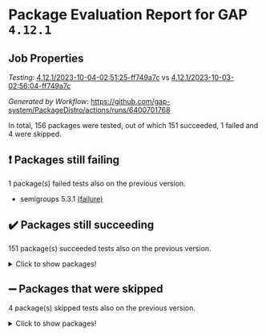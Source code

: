 # Package Evaluation Report for GAP `4.12.1`

## Job Properties

*Testing:* [4.12.1/2023-10-04-02:51:25-ff749a7c](https://github.com/gap-system/PackageDistro/blob/data/reports/4.12.1/2023-10-04-02:51:25-ff749a7c) vs [4.12.1/2023-10-03-02:56:04-ff749a7c](https://github.com/gap-system/PackageDistro/blob/data/reports/4.12.1/2023-10-03-02:56:04-ff749a7c)

*Generated by Workflow:* https://github.com/gap-system/PackageDistro/actions/runs/6400701768

In total, 156 packages were tested, out of which 151 succeeded, 1 failed and 4 were skipped.

## :exclamation: Packages still failing

1 package(s) failed tests also on the previous version.
- semigroups 5.3.1 [(failure)](https://github.com/gap-system/PackageDistro/actions/runs/6400701768/job/17375117262)

## :heavy_check_mark: Packages still succeeding

151 package(s) succeeded tests also on the previous version.
<details><summary>Click to show packages!</summary>

- 4ti2interface 2023.02-04 [(success)](https://github.com/gap-system/PackageDistro/actions/runs/6400701768/job/17375100060)
- ace 5.6.2 [(success)](https://github.com/gap-system/PackageDistro/actions/runs/6400701768/job/17375100207)
- aclib 1.3.2 [(success)](https://github.com/gap-system/PackageDistro/actions/runs/6400701768/job/17375100328)
- agt 0.3.1 [(success)](https://github.com/gap-system/PackageDistro/actions/runs/6400701768/job/17375100434)
- alnuth 3.2.1 [(success)](https://github.com/gap-system/PackageDistro/actions/runs/6400701768/job/17375100536)
- anupq 3.3.0 [(success)](https://github.com/gap-system/PackageDistro/actions/runs/6400701768/job/17375100659)
- atlasrep 2.1.7 [(success)](https://github.com/gap-system/PackageDistro/actions/runs/6400701768/job/17375100792)
- autodoc 2023.06.19 [(success)](https://github.com/gap-system/PackageDistro/actions/runs/6400701768/job/17375102310)
- automata 1.15 [(success)](https://github.com/gap-system/PackageDistro/actions/runs/6400701768/job/17375102542)
- automgrp 1.3.2 [(success)](https://github.com/gap-system/PackageDistro/actions/runs/6400701768/job/17375102702)
- autpgrp 1.11 [(success)](https://github.com/gap-system/PackageDistro/actions/runs/6400701768/job/17375103741)
- cap 2023.09-10 [(success)](https://github.com/gap-system/PackageDistro/actions/runs/6400701768/job/17375103885)
- caratinterface 2.3.5 [(success)](https://github.com/gap-system/PackageDistro/actions/runs/6400701768/job/17375104015)
- cddinterface 2022.11.01 [(success)](https://github.com/gap-system/PackageDistro/actions/runs/6400701768/job/17375104140)
- circle 1.6.6 [(success)](https://github.com/gap-system/PackageDistro/actions/runs/6400701768/job/17375104239)
- classicpres 1.22 [(success)](https://github.com/gap-system/PackageDistro/actions/runs/6400701768/job/17375104357)
- cohomolo 1.6.11 [(success)](https://github.com/gap-system/PackageDistro/actions/runs/6400701768/job/17375104464)
- congruence 1.2.5 [(success)](https://github.com/gap-system/PackageDistro/actions/runs/6400701768/job/17375104565)
- corelg 1.56 [(success)](https://github.com/gap-system/PackageDistro/actions/runs/6400701768/job/17375104667)
- crime 1.6 [(success)](https://github.com/gap-system/PackageDistro/actions/runs/6400701768/job/17375104778)
- crisp 1.4.6 [(success)](https://github.com/gap-system/PackageDistro/actions/runs/6400701768/job/17375104887)
- crypting 0.10.4 [(success)](https://github.com/gap-system/PackageDistro/actions/runs/6400701768/job/17375105012)
- cryst 4.1.26 [(success)](https://github.com/gap-system/PackageDistro/actions/runs/6400701768/job/17375105141)
- crystcat 1.1.10 [(success)](https://github.com/gap-system/PackageDistro/actions/runs/6400701768/job/17375105293)
- ctbllib 1.3.6 [(success)](https://github.com/gap-system/PackageDistro/actions/runs/6400701768/job/17375105424)
- cubefree 1.19 [(success)](https://github.com/gap-system/PackageDistro/actions/runs/6400701768/job/17375105543)
- curlinterface 2.3.2 [(success)](https://github.com/gap-system/PackageDistro/actions/runs/6400701768/job/17375105649)
- cvec 2.8.1 [(success)](https://github.com/gap-system/PackageDistro/actions/runs/6400701768/job/17375105765)
- datastructures 0.3.0 [(success)](https://github.com/gap-system/PackageDistro/actions/runs/6400701768/job/17375105868)
- deepthought 1.0.6 [(success)](https://github.com/gap-system/PackageDistro/actions/runs/6400701768/job/17375105992)
- design 1.8 [(success)](https://github.com/gap-system/PackageDistro/actions/runs/6400701768/job/17375106108)
- difsets 2.3.1 [(success)](https://github.com/gap-system/PackageDistro/actions/runs/6400701768/job/17375106233)
- digraphs 1.6.3 [(success)](https://github.com/gap-system/PackageDistro/actions/runs/6400701768/job/17375106327)
- edim 1.3.7 [(success)](https://github.com/gap-system/PackageDistro/actions/runs/6400701768/job/17375106451)
- example 4.3.4 [(success)](https://github.com/gap-system/PackageDistro/actions/runs/6400701768/job/17375106540)
- examplesforhomalg 2023.08-02 [(success)](https://github.com/gap-system/PackageDistro/actions/runs/6400701768/job/17375106711)
- factint 1.6.3 [(success)](https://github.com/gap-system/PackageDistro/actions/runs/6400701768/job/17375106857)
- ferret 1.0.9 [(success)](https://github.com/gap-system/PackageDistro/actions/runs/6400701768/job/17375106967)
- fga 1.5.0 [(success)](https://github.com/gap-system/PackageDistro/actions/runs/6400701768/job/17375107090)
- fining 1.5.6 [(success)](https://github.com/gap-system/PackageDistro/actions/runs/6400701768/job/17375107242)
- float 1.0.3 [(success)](https://github.com/gap-system/PackageDistro/actions/runs/6400701768/job/17375107357)
- format 1.4.3 [(success)](https://github.com/gap-system/PackageDistro/actions/runs/6400701768/job/17375107477)
- forms 1.2.9 [(success)](https://github.com/gap-system/PackageDistro/actions/runs/6400701768/job/17375107634)
- fplsa 1.2.6 [(success)](https://github.com/gap-system/PackageDistro/actions/runs/6400701768/job/17375107745)
- fr 2.4.12 [(success)](https://github.com/gap-system/PackageDistro/actions/runs/6400701768/job/17375107858)
- francy 2.0.3 [(success)](https://github.com/gap-system/PackageDistro/actions/runs/6400701768/job/17375108085)
- fwtree 1.3 [(success)](https://github.com/gap-system/PackageDistro/actions/runs/6400701768/job/17375108240)
- gapdoc 1.6.6 [(success)](https://github.com/gap-system/PackageDistro/actions/runs/6400701768/job/17375108383)
- gauss 2023.02-04 [(success)](https://github.com/gap-system/PackageDistro/actions/runs/6400701768/job/17375108512)
- gaussforhomalg 2023.08-01 [(success)](https://github.com/gap-system/PackageDistro/actions/runs/6400701768/job/17375108627)
- gbnp 1.0.5 [(success)](https://github.com/gap-system/PackageDistro/actions/runs/6400701768/job/17375108735)
- generalizedmorphismsforcap 2023.08-02 [(success)](https://github.com/gap-system/PackageDistro/actions/runs/6400701768/job/17375108860)
- genss 1.6.8 [(success)](https://github.com/gap-system/PackageDistro/actions/runs/6400701768/job/17375108995)
- gradedmodules 2023.08-01 [(success)](https://github.com/gap-system/PackageDistro/actions/runs/6400701768/job/17375109119)
- gradedringforhomalg 2023.08-01 [(success)](https://github.com/gap-system/PackageDistro/actions/runs/6400701768/job/17375109256)
- grape 4.9.0 [(success)](https://github.com/gap-system/PackageDistro/actions/runs/6400701768/job/17375109404)
- groupoids 1.73 [(success)](https://github.com/gap-system/PackageDistro/actions/runs/6400701768/job/17375109563)
- grpconst 2.6.4 [(success)](https://github.com/gap-system/PackageDistro/actions/runs/6400701768/job/17375109723)
- guarana 0.96.3 [(success)](https://github.com/gap-system/PackageDistro/actions/runs/6400701768/job/17375109861)
- guava 3.18 [(success)](https://github.com/gap-system/PackageDistro/actions/runs/6400701768/job/17375109995)
- hap 1.58 [(success)](https://github.com/gap-system/PackageDistro/actions/runs/6400701768/job/17375110120)
- hapcryst 0.1.15 [(success)](https://github.com/gap-system/PackageDistro/actions/runs/6400701768/job/17375110236)
- hecke 1.5.3 [(success)](https://github.com/gap-system/PackageDistro/actions/runs/6400701768/job/17375110359)
- help 3.5 [(success)](https://github.com/gap-system/PackageDistro/actions/runs/6400701768/job/17375110501)
- homalg 2023.08-02 [(success)](https://github.com/gap-system/PackageDistro/actions/runs/6400701768/job/17375110658)
- homalgtocas 2023.08-01 [(success)](https://github.com/gap-system/PackageDistro/actions/runs/6400701768/job/17375110795)
- idrel 2.45 [(success)](https://github.com/gap-system/PackageDistro/actions/runs/6400701768/job/17375110918)
- images 1.3.1 [(success)](https://github.com/gap-system/PackageDistro/actions/runs/6400701768/job/17375111064)
- intpic 0.3.0 [(success)](https://github.com/gap-system/PackageDistro/actions/runs/6400701768/job/17375111225)
- io 4.8.1 [(success)](https://github.com/gap-system/PackageDistro/actions/runs/6400701768/job/17375111383)
- io_forhomalg 2023.02-04 [(success)](https://github.com/gap-system/PackageDistro/actions/runs/6400701768/job/17375111525)
- irredsol 1.4.4 [(success)](https://github.com/gap-system/PackageDistro/actions/runs/6400701768/job/17375111658)
- json 2.1.1 [(success)](https://github.com/gap-system/PackageDistro/actions/runs/6400701768/job/17375111796)
- jupyterkernel 1.5.0 [(success)](https://github.com/gap-system/PackageDistro/actions/runs/6400701768/job/17375111925)
- jupyterviz 1.5.6 [(success)](https://github.com/gap-system/PackageDistro/actions/runs/6400701768/job/17375112060)
- kan 1.36 [(success)](https://github.com/gap-system/PackageDistro/actions/runs/6400701768/job/17375112208)
- kbmag 1.5.11 [(success)](https://github.com/gap-system/PackageDistro/actions/runs/6400701768/job/17375112342)
- laguna 3.9.6 [(success)](https://github.com/gap-system/PackageDistro/actions/runs/6400701768/job/17375112486)
- liealgdb 2.2.1 [(success)](https://github.com/gap-system/PackageDistro/actions/runs/6400701768/job/17375112624)
- liepring 2.8 [(success)](https://github.com/gap-system/PackageDistro/actions/runs/6400701768/job/17375112765)
- liering 2.4.2 [(success)](https://github.com/gap-system/PackageDistro/actions/runs/6400701768/job/17375112865)
- linearalgebraforcap 2023.09-03 [(success)](https://github.com/gap-system/PackageDistro/actions/runs/6400701768/job/17375112975)
- localizeringforhomalg 2023.08-02 [(success)](https://github.com/gap-system/PackageDistro/actions/runs/6400701768/job/17375113072)
- loops 3.4.3 [(success)](https://github.com/gap-system/PackageDistro/actions/runs/6400701768/job/17375113185)
- lpres 1.0.3 [(success)](https://github.com/gap-system/PackageDistro/actions/runs/6400701768/job/17375113306)
- majoranaalgebras 1.5.1 [(success)](https://github.com/gap-system/PackageDistro/actions/runs/6400701768/job/17375113411)
- mapclass 1.4.6 [(success)](https://github.com/gap-system/PackageDistro/actions/runs/6400701768/job/17375113505)
- matgrp 0.70 [(success)](https://github.com/gap-system/PackageDistro/actions/runs/6400701768/job/17375113598)
- matricesforhomalg 2023.08-02 [(success)](https://github.com/gap-system/PackageDistro/actions/runs/6400701768/job/17375113715)
- modisom 2.5.4 [(success)](https://github.com/gap-system/PackageDistro/actions/runs/6400701768/job/17375113794)
- modulepresentationsforcap 2023.09-01 [(success)](https://github.com/gap-system/PackageDistro/actions/runs/6400701768/job/17375113872)
- modules 2023.08-02 [(success)](https://github.com/gap-system/PackageDistro/actions/runs/6400701768/job/17375113995)
- monoidalcategories 2023.08-11 [(success)](https://github.com/gap-system/PackageDistro/actions/runs/6400701768/job/17375114085)
- nconvex 2022.09-01 [(success)](https://github.com/gap-system/PackageDistro/actions/runs/6400701768/job/17375114172)
- nilmat 1.4.2 [(success)](https://github.com/gap-system/PackageDistro/actions/runs/6400701768/job/17375114282)
- nock 1.5 [(success)](https://github.com/gap-system/PackageDistro/actions/runs/6400701768/job/17375114393)
- normalizinterface 1.3.6 [(success)](https://github.com/gap-system/PackageDistro/actions/runs/6400701768/job/17375114519)
- nq 2.5.10 [(success)](https://github.com/gap-system/PackageDistro/actions/runs/6400701768/job/17375114634)
- numericalsgps 1.3.1 [(success)](https://github.com/gap-system/PackageDistro/actions/runs/6400701768/job/17375114727)
- openmath 11.5.3 [(success)](https://github.com/gap-system/PackageDistro/actions/runs/6400701768/job/17375114823)
- orb 4.9.0 [(success)](https://github.com/gap-system/PackageDistro/actions/runs/6400701768/job/17375114936)
- packagemanager 1.4.1 [(success)](https://github.com/gap-system/PackageDistro/actions/runs/6400701768/job/17375115036)
- patternclass 2.4.3 [(success)](https://github.com/gap-system/PackageDistro/actions/runs/6400701768/job/17375115131)
- permut 2.0.4 [(success)](https://github.com/gap-system/PackageDistro/actions/runs/6400701768/job/17375115237)
- polenta 1.3.10 [(success)](https://github.com/gap-system/PackageDistro/actions/runs/6400701768/job/17375115347)
- polymaking 0.8.6 [(success)](https://github.com/gap-system/PackageDistro/actions/runs/6400701768/job/17375115456)
- primgrp 3.4.4 [(success)](https://github.com/gap-system/PackageDistro/actions/runs/6400701768/job/17375115585)
- profiling 2.5.4 [(success)](https://github.com/gap-system/PackageDistro/actions/runs/6400701768/job/17375115713)
- qpa 1.34 [(success)](https://github.com/gap-system/PackageDistro/actions/runs/6400701768/job/17375115865)
- quagroup 1.8.3 [(success)](https://github.com/gap-system/PackageDistro/actions/runs/6400701768/job/17375115971)
- radiroot 2.9 [(success)](https://github.com/gap-system/PackageDistro/actions/runs/6400701768/job/17375116094)
- rcwa 4.7.1 [(success)](https://github.com/gap-system/PackageDistro/actions/runs/6400701768/job/17375116241)
- rds 1.8 [(success)](https://github.com/gap-system/PackageDistro/actions/runs/6400701768/job/17375116339)
- recog 1.4.2 [(success)](https://github.com/gap-system/PackageDistro/actions/runs/6400701768/job/17375116453)
- repndecomp 1.3.0 [(success)](https://github.com/gap-system/PackageDistro/actions/runs/6400701768/job/17375116563)
- repsn 3.1.1 [(success)](https://github.com/gap-system/PackageDistro/actions/runs/6400701768/job/17375116686)
- resclasses 4.7.3 [(success)](https://github.com/gap-system/PackageDistro/actions/runs/6400701768/job/17375116821)
- ringsforhomalg 2023.08-02 [(success)](https://github.com/gap-system/PackageDistro/actions/runs/6400701768/job/17375116932)
- sco 2023.08-01 [(success)](https://github.com/gap-system/PackageDistro/actions/runs/6400701768/job/17375117045)
- scscp 2.4.1 [(success)](https://github.com/gap-system/PackageDistro/actions/runs/6400701768/job/17375117152)
- sglppow 2.3 [(success)](https://github.com/gap-system/PackageDistro/actions/runs/6400701768/job/17375117403)
- sgpviz 0.999.5 [(success)](https://github.com/gap-system/PackageDistro/actions/runs/6400701768/job/17375117538)
- simpcomp 2.1.14 [(success)](https://github.com/gap-system/PackageDistro/actions/runs/6400701768/job/17375117651)
- singular 2023.02.09 [(success)](https://github.com/gap-system/PackageDistro/actions/runs/6400701768/job/17375117766)
- sl2reps 1.1 [(success)](https://github.com/gap-system/PackageDistro/actions/runs/6400701768/job/17375117859)
- sla 1.5.3 [(success)](https://github.com/gap-system/PackageDistro/actions/runs/6400701768/job/17375117959)
- smallgrp 1.5.3 [(success)](https://github.com/gap-system/PackageDistro/actions/runs/6400701768/job/17375118055)
- smallsemi 0.6.13 [(success)](https://github.com/gap-system/PackageDistro/actions/runs/6400701768/job/17375118174)
- sonata 2.9.6 [(success)](https://github.com/gap-system/PackageDistro/actions/runs/6400701768/job/17375118272)
- sophus 1.27 [(success)](https://github.com/gap-system/PackageDistro/actions/runs/6400701768/job/17375118376)
- sotgrps 1.2 [(success)](https://github.com/gap-system/PackageDistro/actions/runs/6400701768/job/17375118492)
- spinsym 1.5.2 [(success)](https://github.com/gap-system/PackageDistro/actions/runs/6400701768/job/17375118590)
- standardff 1.0 [(success)](https://github.com/gap-system/PackageDistro/actions/runs/6400701768/job/17375118715)
- symbcompcc 1.3.2 [(success)](https://github.com/gap-system/PackageDistro/actions/runs/6400701768/job/17375118940)
- thelma 1.3 [(success)](https://github.com/gap-system/PackageDistro/actions/runs/6400701768/job/17375119125)
- tomlib 1.2.9 [(success)](https://github.com/gap-system/PackageDistro/actions/runs/6400701768/job/17375119233)
- toolsforhomalg 2023.07-01 [(success)](https://github.com/gap-system/PackageDistro/actions/runs/6400701768/job/17375119326)
- toric 1.9.5 [(success)](https://github.com/gap-system/PackageDistro/actions/runs/6400701768/job/17375119449)
- toricvarieties 2022.07.13 [(success)](https://github.com/gap-system/PackageDistro/actions/runs/6400701768/job/17375119576)
- transgrp 3.6.4 [(success)](https://github.com/gap-system/PackageDistro/actions/runs/6400701768/job/17375119694)
- ugaly 4.1.3 [(success)](https://github.com/gap-system/PackageDistro/actions/runs/6400701768/job/17375119780)
- unipot 1.5 [(success)](https://github.com/gap-system/PackageDistro/actions/runs/6400701768/job/17375119901)
- unitlib 4.2.0 [(success)](https://github.com/gap-system/PackageDistro/actions/runs/6400701768/job/17375120059)
- utils 0.84 [(success)](https://github.com/gap-system/PackageDistro/actions/runs/6400701768/job/17375120183)
- uuid 0.7 [(success)](https://github.com/gap-system/PackageDistro/actions/runs/6400701768/job/17375120308)
- walrus 0.9991 [(success)](https://github.com/gap-system/PackageDistro/actions/runs/6400701768/job/17375120468)
- wedderga 4.10.4 [(success)](https://github.com/gap-system/PackageDistro/actions/runs/6400701768/job/17375120587)
- xmod 2.91 [(success)](https://github.com/gap-system/PackageDistro/actions/runs/6400701768/job/17375120723)
- xmodalg 1.23 [(success)](https://github.com/gap-system/PackageDistro/actions/runs/6400701768/job/17375120852)
- yangbaxter 0.10.3 [(success)](https://github.com/gap-system/PackageDistro/actions/runs/6400701768/job/17375120969)
- zeromqinterface 0.14 [(success)](https://github.com/gap-system/PackageDistro/actions/runs/6400701768/job/17375121084)
</details>

## :heavy_minus_sign: Packages that were skipped

4 package(s) skipped tests also on the previous version.
<details><summary>Click to show packages!</summary>

- browse 1.8.21 [(skipped)](https://github.com/gap-system/PackageDistro/actions/runs/6400701768/job/17374673325)
- itc 1.5.1 [(skipped)](https://github.com/gap-system/PackageDistro/actions/runs/6400701768/job/17374673325)
- polycyclic 2.16 [(skipped)](https://github.com/gap-system/PackageDistro/actions/runs/6400701768/job/17374673325)
- xgap 4.31 [(skipped)](https://github.com/gap-system/PackageDistro/actions/runs/6400701768/job/17374673325)
</details>

